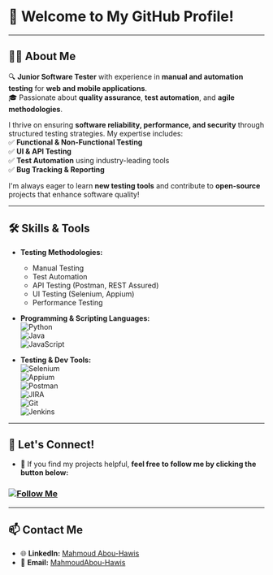 # 👋 Welcome to My GitHub Profile!  

---

## 👨‍💻 About Me  

🔍 **Junior Software Tester** with experience in **manual and automation testing** for **web and mobile applications**.  
🎓 Passionate about **quality assurance**, **test automation**, and **agile methodologies**.  

I thrive on ensuring **software reliability, performance, and security** through structured testing strategies. My expertise includes:  
✅ **Functional & Non-Functional Testing**  
✅ **UI & API Testing**  
✅ **Test Automation** using industry-leading tools  
✅ **Bug Tracking & Reporting**  

I'm always eager to learn **new testing tools** and contribute to **open-source** projects that enhance software quality!  

---

## 🛠️ Skills & Tools  

- **Testing Methodologies:**  
  - Manual Testing  
  - Test Automation  
  - API Testing (Postman, REST Assured)  
  - UI Testing (Selenium, Appium)  
  - Performance Testing  

- **Programming & Scripting Languages:**  
  ![Python](https://img.shields.io/badge/-Python-3776AB?style=flat&logo=python&logoColor=white)  
  ![Java](https://img.shields.io/badge/-Java-007396?style=flat&logo=java&logoColor=white)  
  ![JavaScript](https://img.shields.io/badge/-JavaScript-F7DF1E?style=flat&logo=javascript&logoColor=black)  

- **Testing & Dev Tools:**  
  ![Selenium](https://img.shields.io/badge/-Selenium-43B02A?style=flat&logo=selenium&logoColor=white)  
  ![Appium](https://img.shields.io/badge/-Appium-9B4F96?style=flat&logo=appium&logoColor=white)  
  ![Postman](https://img.shields.io/badge/-Postman-FF6C37?style=flat&logo=postman&logoColor=white)  
  ![JIRA](https://img.shields.io/badge/-JIRA-0052CC?style=flat&logo=jira&logoColor=white)  
  ![Git](https://img.shields.io/badge/-Git-F05032?style=flat&logo=git&logoColor=white)  
  ![Jenkins](https://img.shields.io/badge/-Jenkins-D24939?style=flat&logo=jenkins&logoColor=white)  

---

## 🤝 Let's Connect!  

- 👀 If you find my projects helpful, **feel free to follow me by clicking the button below:**  

### [![Follow Me](https://img.shields.io/badge/Follow%20Me-Follow-blue?style=for-the-badge&logo=github)](https://github.com/MahmoudAbou-Hawis)  

---

## 📫 Contact Me  

- 🌐 **LinkedIn:** [Mahmoud Abou-Hawis](https://www.linkedin.com/in/abou-hawis)  
- 📧 **Email:** [MahmoudAbou-Hawis](mailto:mahmoud.abohawis10@gmail.com)  


